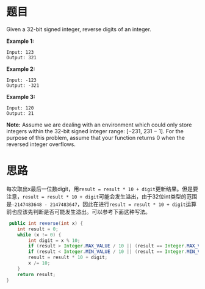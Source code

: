 # 题目

Given a 32-bit signed integer, reverse digits of an integer.

**Example 1:**

```
Input: 123
Output: 321
```

**Example 2:**

```
Input: -123
Output: -321
```

**Example 3:**

```
Input: 120
Output: 21
```

**Note:**
Assume we are dealing with an environment which could only store integers within the 32-bit signed integer range: [−231,  231 − 1]. For the purpose of this problem, assume that your function returns 0 when the reversed integer overflows.

# 思路

每次取出x最后一位数digit，用`result = result * 10 + digit`更新结果。但是要注意，`result = result * 10 + digit`可能会发生溢出，由于32位int类型的范围是`-2147483648 - 2147483647`，因此在进行`result = result * 10 + digit`运算前也应该先判断是否可能发生溢出。可以参考下面这种写法。

```java
 public int reverse(int x) {
    int result = 0;
    while (x != 0) {
        int digit = x % 10;
        if (result > Integer.MAX_VALUE / 10 || (result == Integer.MAX_VALUE / 10 && digit > 7)) return 0;
        if (result < Integer.MIN_VALUE / 10 || (result == Integer.MIN_VALUE / 10 && digit < -8)) return 0;
        result = result * 10 + digit;
        x /= 10;
    }
    return result;
}
```

